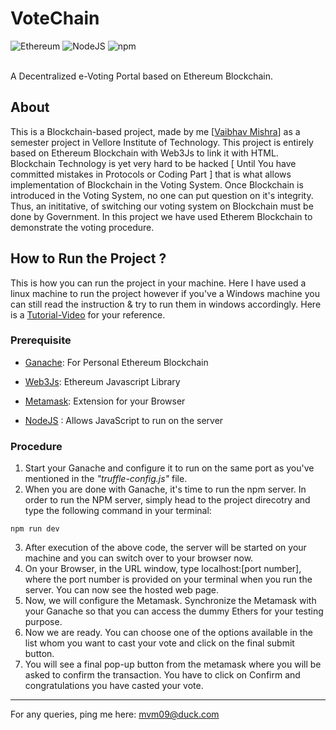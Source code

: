 # VoteChain
![Ethereum](https://img.shields.io/badge/Ethereum-A6A9AA?style=for-the-badge&logo=ethereum&logoColor=white)
![NodeJS](https://img.shields.io/badge/Node.js-43853D?style=for-the-badge&logo=node.js&logoColor=white)
![npm](https://img.shields.io/badge/npm-CB3837?style=for-the-badge&logo=npm&logoColor=white)

<br>A Decentralized e-Voting Portal based on Ethereum Blockchain. 

## About
This is a Blockchain-based project, made by me [[Vaibhav Mishra](https://www.linkedin.com/in/vaibhav-mishra-85178018b?lipi=urn%3Ali%3Apage%3Ad_flagship3_profile_view_base_contact_details%3BzI468xZOQyK201oFt76f4Q%3D%3D)] as a semester project in Vellore Institute of Technology. This project is entirely based on Ethereum Blockchain with Web3Js to link it with HTML. Blockchain Technology is yet very hard to be hacked [ Until You have committed mistakes in Protocols or Coding Part ] that is what allows implementation of Blockchain in the Voting System. Once Blockchain is introduced in the Voting System, no one can put question on it's integrity. Thus, an inititative, of switching our voting system on Blockchain must be done by Government.
In this project we have used Etherem Blockchain to demonstrate the voting procedure.

## How to Run the Project ?
This is how you can run the project in your machine. Here I have used a linux machine to run the project however if you've a Windows machine you can still read the instruction & try to run them in windows accordingly. Here is a [Tutorial-Video](https://drive.google.com/file/d/1qwHTHJ30I_xfqKlwlZwDwt6hgkbbqGbQ/view?usp=sharing) for your reference.
### Prerequisite
* [Ganache](https://www.trufflesuite.com/ganache): For Personal Ethereum Blockchain

* [Web3Js](https://web3js.readthedocs.io/en/v1.3.0/): Ethereum Javascript Library
* [Metamask](https://metamask.io/): Extension for your Browser 

* [NodeJS](https://nodejs.org/en/download/package-manager/) : Allows JavaScript to run on the server

### Procedure
1. Start your Ganache and configure it to run on the same port as you've mentioned in the *"truffle-config.js"* file.
2. When you are done with Ganache, it's time to run the npm server. In order to run the NPM server, simply head to the project direcotry and type the following command in your terminal:
```Node 
npm run dev 
```
3. After execution of the above code, the server will be started on your machine and you can switch over to your browser now.
4. On your Browser, in the URL window, type localhost:[port number], where the port number is provided on your terminal when you run the server. You can now see the hosted web page.
5. Now, we will configure the Metamask. Synchronize the Metamask with your Ganache so that you can access the dummy Ethers for your testing purpose.
6. Now we are ready. You can choose one of the options available in the list whom you want to cast your vote and click on the final submit button. 
7. You will see a final pop-up button from the metamask where you will be asked to confirm the transaction. You have to click on Confirm and congratulations you have casted your vote.
--- 

For any queries, ping me here: [mvm09@duck.com](mailto:mvm09@duck.com)
